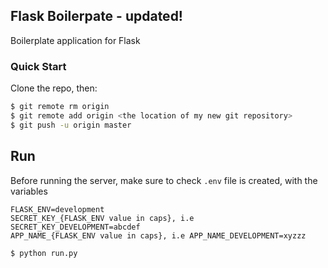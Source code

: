 ## Flask Boilerpate - updated!

Boilerplate application for Flask

### Quick Start

Clone the repo, then:

```sh
$ git remote rm origin
$ git remote add origin <the location of my new git repository>
$ git push -u origin master
```

## Run
Before running the server, make sure to check `.env` file is created,
with the variables
```
FLASK_ENV=development
SECRET_KEY_{FLASK_ENV value in caps}, i.e SECRET_KEY_DEVELOPMENT=abcdef
APP_NAME_{FLASK_ENV value in caps}, i.e APP_NAME_DEVELOPMENT=xyzzz
```

```sh
$ python run.py
```
